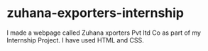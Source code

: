 # zuhana-exporters-internship
I made a webpage called Zuhana xporters Pvt ltd Co as part of my Internship Project. I have used HTML and CSS. 
